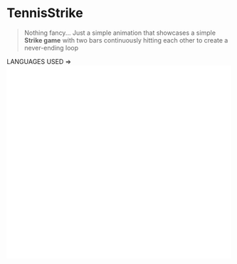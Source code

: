 # TennisStrike

> Nothing fancy... Just a simple animation that showcases a simple **Strike game** with two bars continuously hitting each other to create a never-ending loop


LANGUAGES USED =>
 	![C logo](./C_logo.svg)
